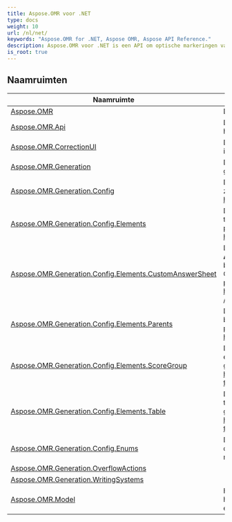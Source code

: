 ```yaml
---
title: Aspose.OMR voor .NET
type: docs
weight: 10
url: /nl/net/
keywords: "Aspose.OMR for .NET, Aspose OMR, Aspose API Reference."
description: Aspose.OMR voor .NET is een API om optische markeringen van OMR-gedigitaliseerde bladafbeeldingen te herkennen.
is_root: true
---
```


## Naamruimten

| Naamruimte | Beschrijving |
| --- | --- |
| [Aspose.OMR](./aspose.omr/) | De **Aspose.OMR** bevat licentiemethoden. |
| [Aspose.OMR.Api](./aspose.omr.api/) | De **Aspose.OMR.Api** bevat de belangrijkste OMR-methoden voor het genereren van sjablonen en het herkennen van afbeeldingen. |
| [Aspose.OMR.CorrectionUI](./aspose.omr.correctionui/) | De **Aspose.OMR.CorrectionUI** bevat GUI die kan worden gebruikt in WPF-compatibele systemen |
| [Aspose.OMR.Generation](./aspose.omr.generation/) | De **Aspose.OMR.Generation** bevat het resultaat van het genereren van de sjabloon. |
| [Aspose.OMR.Generation.Config](./aspose.omr.generation.config/) | De **Aspose.OMR.Generation.Config** bevat alle klassen die nodig zijn om formulieren programmatisch te genereren. Zie meer op https://docs.aspose.com/omr/net/programmatic-forms/ |
| [Aspose.OMR.Generation.Config.Elements](./aspose.omr.generation.config.elements/) | De **Aspose.OMR.Generation.Config.Elements** bevat alle tempalte-elementen die nodig zijn om formulieren programmatisch te genereren. Zie meer op https://docs.aspose.com/omr/net/programmatic-forms/ |
| [Aspose.OMR.Generation.Config.Elements.CustomAnswerSheet](./aspose.omr.generation.config.elements.customanswersheet/) | De **Aspose.OMR.Generation.Config.Elements.CustomAnswerSheet** bevat bovenliggende en onderliggende elementen van CustomAnswerSheet die nodig zijn om formulieren programmatisch te genereren. Zie meer op https://docs.aspose.com/omr/net/programmatic-forms/ https: //docs.aspose.com/omr/net/txt-markup/custom_answer_sheet/ |
| [Aspose.OMR.Generation.Config.Elements.Parents](./aspose.omr.generation.config.elements.parents/) | De **Aspose.OMR.Generation.Config.Elements.Parents** bevat bovenliggende sjabloonelementen die nodig zijn om formulieren programmatisch te genereren. Zie meer op https://docs.aspose.com/omr/net/programmatic-forms/ |
| [Aspose.OMR.Generation.Config.Elements.ScoreGroup](./aspose.omr.generation.config.elements.scoregroup/) | De **Aspose.OMR.Generation.Config.Elements.ScoreGroup** bevat elementen die nodig zijn om formulieren programmatisch te genereren. Zie meer op https://docs.aspose.com/omr/net/programmatic-forms/scoregroupconfig/ |
| [Aspose.OMR.Generation.Config.Elements.Table](./aspose.omr.generation.config.elements.table/) | De **Aspose.OMR.Generation.Config.Elements.Table** bevat tabelelementen die nodig zijn om formulieren programmatisch te genereren. Zie meer op https://docs.aspose.com/omr/net/programmatic-forms/tableconfig/ |
| [Aspose.OMR.Generation.Config.Enums](./aspose.omr.generation.config.enums/) | De **Aspose.OMR.Generation.Config.Enums** bevat opsommingen die nodig zijn om formulieren programmatisch te genereren, zie meer op https://docs.aspose.com/omr/net/programmatic-forms/ |
| [Aspose.OMR.Generation.OverflowActions](./aspose.omr.generation.overflowactions/) |  |
| [Aspose.OMR.Generation.WritingSystems](./aspose.omr.generation.writingsystems/) |  |
| [Aspose.OMR.Model](./aspose.omr.model/) | Het **Aspose.OMR.Model** bevat het resultaat van de herkenningsresultaten en een beschrijving van de OMR-elementen. |


